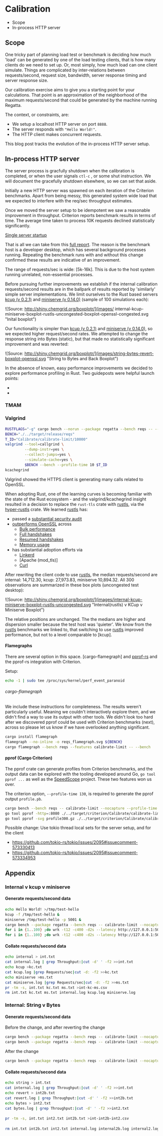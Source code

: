# Calibration
* Scope
* In-process HTTP server

## Scope

One tricky part of planning load test or benchmark is deciding how much 'load'
can be generated by one of the load testing clients, that is how many clients
do we need to set up. Or, most simply, how much load can one client simulate.
Things are complicated by inter-relations between requests/second, request size,
bandwidth, server response timing and server response size.

Our calibration exercise aims to give you a starting point for your
calculations.  That point is an approximation of the neighborhood of the
maximum requests/second that could be generated by the machine running Regatta.

The context, or constraints, are:

* We setup a localhost HTTP server on port `8888`.
* The server responds with `"Hello World!"`.
* The HTTP client makes concurrent requests.

This blog post tracks the evolution of the in-process HTTP server setup.

## In-process HTTP server

The server process is gracfully shutdown when the calibration is completed,
or when the user signals `ctl-c` , or some shut instruction.
We will document the gracefully shutdown elsewhere, so we can set that aside.

Initially a new HTTP server was spawned on each iteration of the Criterion
benchmarks.  Apart from being messy, this generated system wide load that
we expected to interfere with the req/sec throughput estimates.

Once we moved the server setup to be idempotent we saw a reasonable improvement
in throughput.  Criterion reports benchmark results in terms of time.
The average time taken to process 10K requests declined statistically significantly.

[Single server startup](blog/reports/20210822/relative_pdf_small.svg)

That is all we can take from this [full report](blog/reports/20210822).
The reason is the benchmark host is
a developer desktop, which has several background processes running.
Repeating the benchmark runs with and without this change confirmed these
results are indicative of an improvement.

The range of requests/sec is wide: [5k-16k].  This is due to the host system
running unrelated, non-essential processes.

Before pursuing further improvements we establish if the internal calibration
requests/second results are in the ballpark of results reported by 'similarly'
simple server implementations.  We limit ourselves to the Rust based servers
[kcup (v 0.2.1)] and [miniserve (v 0.14.0)] (sample of 100 simulations each):

![Source: http://shiny.chemgrid.org/boxplotr/](images/
internal-kcup-miniserve-boxplot-rustls-uncongested-boxplot-openssl-congested.svg "Inital boxplot")

Our functionality is simpler than [kcup (v 0.2.1)] and
[miniserve (v 0.14.0)], so we expected higher request/second rates.
We attempted to change the response string into Bytes (static), but that made
no statistically significant improvement and was reverted:

![Source: http://shiny.chemgrid.org/boxplotr/](images/string-bytes-revert-boxplot-openssl.svg "String to Bytes and Back Boxplot")

In the absence of known, easy performance improvements we decided to explore performance profiling in Rust.
Two guideposts were helpful launch points:

* [Nick Babcock's Guidelines on Benchmarking and Rust]: https://nickb.dev/blog/guidelines-on-benchmarking-and-rust
* [Denis Bakhvalov's Top-Down performance analysis methodology]: https://easyperf.net/blog/2019/02/09/Top-Down-performance-analysis-methodology

### TMAM

### Valgrind

```BASH
RUSTFLAGS="-g" cargo bench --norun --package regatta --bench reqs -- --nocapture
BENCH="./../target/release/reqs"
T_ID="Calibrate/calibrate-limit/10000"
valgrind --tool=callgrind \
         --dump-instr=yes \
         --collect-jumps=yes \
         --simulate-cache=yes \
         $BENCH --bench --profile-time 10 $T_ID
kcachegrind
```

Valgrind showed the HTTPS client is generating many calls related to OpenSSL.

When adopting Rust, one of the learning curves is becoming familiar with the
state of the Rust ecosystem - and the valgrind/kcachegrind insight resulted in
a decision to replace the `rust-tls` crate with [rustls], via the
[hyper-rustls] crate. We learned [rustls] has:

* passed a [substantial security audit]
* [outperforms OpenSSL] across
  * [Bulk performance]
  * [Full handshakes]
  * [Resumed handshakes]
  * [Memory usage]
* has substantial adoption efforts via
  * [Linkerd]
  * [Apache (mod_tls)]
  * [Curl]

After rewriting the client code to use [rustls], the median requests/second
are internal: 14,712.30, kcup: 27,973.83, miniserve 10,894.32.
All 300 observations are summarized in these box plots (uncongested test desktop):

![Source: http://shiny.chemgrid.org/boxplotr/](images/internal-kcup-miniserve-boxplot-rustls-uncongested.svg "Internal(rustls) v KCup v Miniserve Boxplot")

The relative positions are unchanged.  The the medians are higher and dispersion
smaller because the test host was 'quieter'.  We know from the [rustls] benchmarks we
linked to, that switching to use [rustls] improved performance, but not to a
level comparable to [kcup].

#### Flamegraphs

There are several option in this space.  [cargo-flamegraph] and [pprof-rs] and
the pprof-rs integration with Criterion.

Setup:

```BASH
echo -1 | sudo tee /proc/sys/kernel/perf_event_paranoid
```

###### cargo-flamegraph

We include these instructions for completeness.  The results weren't
particularly useful.  Meaning we couldn't interactively explore them, and we
didn't find a way to use its output with other tools.  We didn't look too hard
after we discovered pprof could be used with Criterion benchmarks (next),
across so please let us know if we have overlooked anything significant.

```BASH
cargo install flamegraph
flamegraph --no-inline -o reqs_flamegraph.svg ${BENCH}
cargo flamegraph --bench reqs --features calibrate-limit -- --bench
```

#### pprof (Cargo Criterion)

The pprof crate can generate profiles from Criterion benchmarks, and the output
data can be explored with the tooling developed around Go, `go tool pprof ...`
as well as the [SpeedScope] project.
These two features won us over.

The criterion option, `--profile-time 130`, is required to generate the pprof output
`profile.pb`.

```bash
cargo bench --bench reqs -- calibrate-limit --nocapture --profile-time 130
go tool pprof -http=:8080 ./../target/criterion/Calibrate/calibrate-limit/10000/profile/profie.pb
go tool pprof -svg profile300.gz ./../target/criterion/Calibrate/calibrate-limit/10000/profile/profie.pb
```

Possible change:  Use tokio thread local sets for the server setup, and for
the client

* https://github.com/tokio-rs/tokio/issues/2095#issuecomment-573330413
* https://github.com/tokio-rs/tokio/issues/2095#issuecomment-573334953

## Appendix

### Internal v kcup v miniserve

#### Generate requests/second data

```bash
echo Hello World! >/tmp/test-hello
kcup -f /tmp/test-hello &
miniserve /tmp/test-hello -p 5001 &
cargo bench --package regatta --bench reqs -- calibrate-limit --nocapture &>>internal.log;
for i in {1..100} ;do wrk -t12 -c400 -d2s --latency http://127.0.0.1:5000 &>>kcup.log; done
for i in {1..100} ;do wrk -t12 -c400 -d2s --latency http://127.0.0.1:5001 &>>miniserve.log; done
```

#### Collate requests/second data

```bash
echo internal > int.txt
cat internal.log | grep Throughput:|cut -d' ' -f2 >>int.txt
echo kcup >kc.txt
cat kcup.log |grep Requests/sec|cut -d: -f2 >>kc.txt
echo miniserve >ms.txt
cat miniserve.log |grep Requests/sec|cut -d: -f2 >>ms.txt
pr -tm -s, int.txt kc.txt ms.txt >int-kc-ms.csv
rm int.txt kc.txt ms.txt internal.log kcup.log miniserve.log
```

### Internal: String v Bytes

#### Generate requests/second data

Before the change, and after reverting the change

```bash
cargo bench --package regatta --bench reqs -- calibrate-limit --nocapture &>>internal.log;
cargo bench --package regatta --bench reqs -- calibrate-limit --nocapture &>>internal2b.log;
```

After the change

```bash
cargo bench --package regatta --bench reqs -- calibrate-limit --nocapture &>>internal2.log;
```

#### Collate requests/second data

```bash
echo string > int.txt
cat internal.log | grep Throughput:|cut -d' ' -f2 >>int.txt
echo revert > int2b.txt
cat revert.log | grep Throughput:|cut -d' ' -f2 >>int2b.txt
echo bytes > int2.txt
cat bytes.log | grep Throughput:|cut -d' ' -f2 >>int2.txt

pr -tm -s, int.txt int2.txt int2b.txt >int-int2b-int2.csv

rm int.txt int2b.txt int2.txt internal.log internal2b.log internal2.log
```

[flamegraph]: https://github.com/flamegraph-rs/flamegraph
[hyper-rustls]: https://github.com/rustls/hyper-rustls
[kcup (v 0.2.1)]: https://gitlab.com/mrman/kcup-rust
[miniserve (v 0.14.0)]: https://github.com/svenstaro/miniserve
[pprof-rs]: https://github.com/tikv/pprof-rs/blob/master/examples/criterion.rs
[rustls]: https://github.com/rustls/rustls
[Curl]: https://www.abetterinternet.org/post/memory-safe-curl/
[Apache]: https://www.abetterinternet.org/post/memory-safe-tls-apache/
[substantial security audit]: https://github.com/ctz/rustls/blob/master/audit/TLS-01-report.pdf
[outperforms OpenSSL]: https://jbp.io/2019/07/01/rustls-vs-openssl-performance.html
[linkerd]: https://github.com/linkerd/linkerd2
[Bulk performance]: https://jbp.io/2019/07/02/rustls-vs-openssl-bulk-performance.html
[Full handshakes]: https://jbp.io/2019/07/02/rustls-vs-openssl-handshake-performance.html
[Resumed handshakes]: https://jbp.io/2019/07/02/rustls-vs-openssl-resumption-performance.html
[Memory usage]: https://jbp.io/2019/07/02/rustls-vs-openssl-memory-usage.html
[speedscope]: https://www.speedscope.app/
